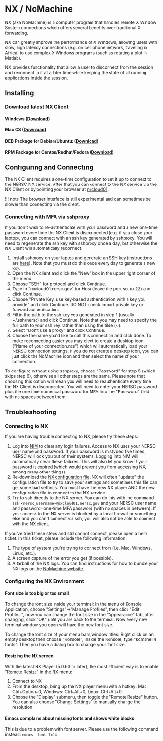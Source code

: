 # NX / NoMachine

NX (aka NoMachine) is a computer program that handles remote X Window
System connections which offers several benefits over traditional X
forwarding.

NX can greatly improve the performance of X Windows, allowing users
with slow, high latency connections (e.g. on cell phone network,
traveling in Africa) to use complex X Windows programs (such as
rotating a plot in Matlab).

NX provides functionality that allow a user to disconnect from the session
and reconnect to it at a later time while keeping the state of all
running applications inside the session.

## Installing

### Download latest NX Client
#### Windows ([Download](https://www.nomachine.com/download/download&id=16))
#### Mac OS ([Download](https://www.nomachine.com/download/download&id=15))
#### DEB Package for Debian/Ubuntu: ([Download](https://www.nomachine.com/download/download&id=10))
#### RPM Package for Centos/Redhat/Fedora ([Download](https://www.nomachine.com/download/download&id=11))

## Configuring and Connecting

The NX Client requires a one-time configuration to set it up to
connect to the NERSC NX service. After that you can connect to the NX
service via the NX Client or by pointing your browser at
[nxcloud01](https://nxcloud01.nersc.gov).

!!! note
    The browser interface is still experimental and can sometimes
    be slower than connecting via the client.


### Connecting with MFA via sshproxy

If you don't wish to re-authenticate with your password and a new
one-time password every time the NX Client is disconnected (e.g. if
you close your laptop), you can connect with an ssh key generated by
sshproxy. You will need to regenerate the ssh key with sshproxy once a
day, but otherwise the NX Client will automatically reconnect.

1. Install sshproxy on your laptop and generate an SSH key
(instructions are
[here](https://www.nersc.gov/users/connecting-to-nersc/mfa/#toc-anchor-3)).
Note that you must do this once every day to generate a new key.
2. Open the NX client and click the "New" box in the upper right
corner of the menu.
3. Choose "SSH" for protocol and click Continue.
4. Type in "nxcloud01.nersc.gov" for Host (leave the port set to 22)
and click Continue.
5. Choose "Private Key: use key-based authentication with a key you
provide" and click Continue. DO NOT check import private key or forward
authentication.
6. Fill in the path to the ssh key you generated in step 1 (usually
~/.ssh/nersc) and click Continue. Note that you may need to specify the full
path to your ssh key rather than using the tilde (~).
7. Select "Don't use a proxy" and click Continue.
8. Choose the name you'd like to call this connection and click done. To make
reconnecting easier you may elect to create a desktop icon ("Name of your
connection.nxs") which will automatically load your NERSC connection settings.
If you do not create a desktop icon, you can just click the NoMachine icon and
then select the name of your connection.

To configure without using sshproxy, choose "Password" for step 5
(which skips step 6), otherwise all other steps are the same. Please
note that choosing this option will mean you will need to
reauthenticate every time the NX Client is disconnected. You will need
to enter your NERSC password plus the one time numerical password for
MFA into the "Password" field with no spaces between them.

## Troubleshooting

### Connecting to NX

If you are having trouble connecting to NX, please try these steps:

1. Log into [NIM](https://nim.nersc.gov) to clear any login
   failures. Access to NX uses your NERSC user name and password. If
   your password is mistyped five times, NERSC will lock you out of
   their systems. Logging into NIM will automatically clear these
   failures. This will also let you know if your password is expired
   (which would prevent you from accessing NX, among many other
   things).
2. Re-download
   the
   [NX configuration file](https://portal.nersc.gov/project/mpccc/nx/Connection_to_NERSC_NX_service.nxs.gz). NX
   will often "update" the configuration file to try to save your
   settings and sometimes this file can get some bad settings. You
   must have the new NX player AND the new configuration file to
   connect to the NX service.
3. Try to ssh directly to the NX server. You can do this with the
   command `ssh <nersc_username>@nxcloud01.nersc.gov` and your NERSC
   user name and password+one-time MFA password (with no spaces in
   between). If your access to the NX server is blocked by a local
   firewall or something else and you can't connect via ssh, you will
   also not be able to connect with the NX client.

If you've tried these steps and still cannot connect, please open a
help ticket. In this ticket, please include the following information:

1. The type of system you're trying to connect from (i.e. Mac,
   Windows, Linux, etc.).
1. A screen capture of the error you get (if possible).
1. A tarball of the NX logs. You can find instructions for how to
   bundle your NX logs on
   the [NoMachine website](https://www.nomachine.com/DT07M00098).

### Configuring the NX Environment

#### Font size is too big or too small

To change the font size inside your terminal: In the menu of Konsole
Application, choose "Settings"->"Manage Profiles", then click "Edit
Profile...", now you can change the font size in the "Appearance" tab,
after changing, click "OK" until you are back to the terminal. Now
every new terminal window you open will have the new font size.

To change the font size of your menu bars/window titles: Right click
on an empty desktop then choose "Konsole", inside the Konsole, type
"kcmshell4 fonts". Then you have a dialog box to change your font
size.

#### Resizing the NX screen

With the latest NX Player (5.0.63 or later), the most efficient way is
to enable "Remote Resize" in the NX menu:

1. Connect to NX
1. From the desktop, bring up the NX player menu with a hotkey: Mac:
   Ctrl+Option+0, Windows: Ctrl+Alt+0, Linux: Ctrl+Alt+0
1. Choose the "Display" submenu, then toggle the "Remote Resize"
   button. You can also choose "Change Settings" to manually change
   the resolution.

#### Emacs complains about missing fonts and shows white blocks

This is due to a problem with font server. Please use the following
command instead: `emacs -font 7x14`
